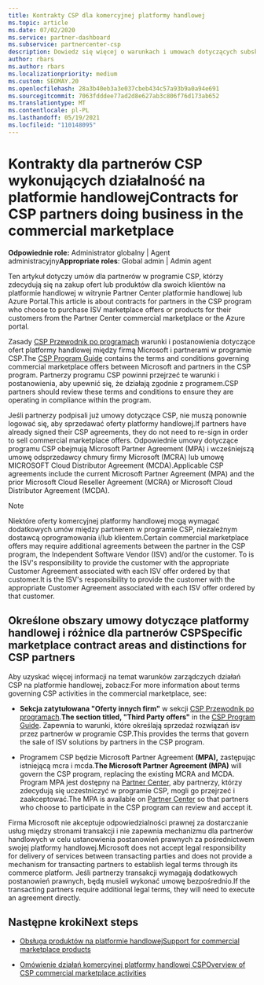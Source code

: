 ```yaml
---
title: Kontrakty CSP dla komercyjnej platformy handlowej
ms.topic: article
ms.date: 07/02/2020
ms.service: partner-dashboard
ms.subservice: partnercenter-csp
description: Dowiedz się więcej o warunkach i umowach dotyczących subskrypcji produktów innych firm isv zakupionych przez partnerów CSP na platformie handlowej.
author: rbars
ms.author: rbars
ms.localizationpriority: medium
ms.custom: SEOMAY.20
ms.openlocfilehash: 28a3b40eb3a3e037cbeb434c57a93b9a0a94e691
ms.sourcegitcommit: 7063fdddee77ad2d8e627ab3c806f76d173ab652
ms.translationtype: MT
ms.contentlocale: pl-PL
ms.lasthandoff: 05/19/2021
ms.locfileid: "110148095"
---
```

# <a name="contracts-for-csp-partners-doing-business-in-the-commercial-marketplace"></a><span data-ttu-id="2170f-103">Kontrakty dla partnerów CSP wykonujących działalność na platformie handlowej</span><span class="sxs-lookup"><span data-stu-id="2170f-103">Contracts for CSP partners doing business in the commercial marketplace</span></span>


<span data-ttu-id="2170f-104">**Odpowiednie role:** Administrator globalny | Agent administracyjny</span><span class="sxs-lookup"><span data-stu-id="2170f-104">**Appropriate roles**: Global admin | Admin agent</span></span>

<span data-ttu-id="2170f-105">Ten artykuł dotyczy umów dla partnerów w programie CSP, którzy zdecydują się na zakup ofert lub produktów dla swoich klientów na platformie handlowej w witrynie Partner Center platformie handlowej lub Azure Portal.</span><span class="sxs-lookup"><span data-stu-id="2170f-105">This article is about contracts for partners in the CSP program who choose to purchase ISV marketplace offers or products for their customers from the Partner Center commercial marketplace or the Azure portal.</span></span>

<span data-ttu-id="2170f-106">Zasady [CSP Przewodnik po programach](https://go.microsoft.com/fwlink/p/?LinkId=617100) warunki i postanowienia dotyczące ofert platformy handlowej między firmą Microsoft i partnerami w programie CSP.</span><span class="sxs-lookup"><span data-stu-id="2170f-106">The [CSP Program Guide](https://go.microsoft.com/fwlink/p/?LinkId=617100) contains the terms and conditions governing commercial marketplace offers between Microsoft and partners in the CSP program.</span></span> <span data-ttu-id="2170f-107">Partnerzy programu CSP powinni przejrzeć te warunki i postanowienia, aby upewnić się, że działają zgodnie z programem.</span><span class="sxs-lookup"><span data-stu-id="2170f-107">CSP partners should review these terms and conditions to ensure they are operating in compliance within the program.</span></span>  

<span data-ttu-id="2170f-108">Jeśli partnerzy podpisali już umowy dotyczące CSP, nie muszą ponownie logować się, aby sprzedawać oferty platformy handlowej.</span><span class="sxs-lookup"><span data-stu-id="2170f-108">If partners have already signed their CSP agreements, they do not need to re-sign in order to sell commercial marketplace offers.</span></span> <span data-ttu-id="2170f-109">Odpowiednie umowy dotyczące programu CSP obejmują Microsoft Partner Agreement (MPA) i wcześniejszą umowę odsprzedawcy chmury firmy Microsoft (MCRA) lub umowę MICROSOFT Cloud Distributor Agreement (MCDA).</span><span class="sxs-lookup"><span data-stu-id="2170f-109">Applicable CSP agreements include the current Microsoft Partner Agreement (MPA) and the prior Microsoft Cloud Reseller Agreement (MCRA) or Microsoft Cloud Distributor Agreement (MCDA).</span></span>

>[!NOTE]
> <span data-ttu-id="2170f-110">Niektóre oferty komercyjnej platformy handlowej mogą wymagać dodatkowych umów między partnerem w programie CSP, niezależnym dostawcą oprogramowania i/lub klientem.</span><span class="sxs-lookup"><span data-stu-id="2170f-110">Certain commercial marketplace offers may require additional agreements between the partner in the CSP program, the Independent Software Vendor (ISV) and/or the customer.</span></span> <span data-ttu-id="2170f-111">To is the ISV's responsibility to provide the customer with the appropriate Customer Agreement associated with each ISV offer ordered by that customer.</span><span class="sxs-lookup"><span data-stu-id="2170f-111">It is the ISV's responsibility to provide the customer with the appropriate Customer Agreement associated with each ISV offer ordered by that customer.</span></span>

## <a name="specific-marketplace-contract-areas-and-distinctions-for-csp-partners"></a><span data-ttu-id="2170f-112">Określone obszary umowy dotyczące platformy handlowej i różnice dla partnerów CSP</span><span class="sxs-lookup"><span data-stu-id="2170f-112">Specific marketplace contract areas and distinctions for CSP partners</span></span>

<span data-ttu-id="2170f-113">Aby uzyskać więcej informacji na temat warunków zarządczych działań CSP na platformie handlowej, zobacz:</span><span class="sxs-lookup"><span data-stu-id="2170f-113">For more information about terms governing CSP activities in the commercial marketplace, see:</span></span>

- <span data-ttu-id="2170f-114">**Sekcja zatytułowana "Oferty innych firm"** w sekcji [CSP Przewodnik po programach](https://go.microsoft.com/fwlink/p/?LinkId=617100).</span><span class="sxs-lookup"><span data-stu-id="2170f-114">**The section titled, "Third Party offers"** in the [CSP Program Guide](https://go.microsoft.com/fwlink/p/?LinkId=617100).</span></span> <span data-ttu-id="2170f-115">Zapewnia to warunki, które określają sprzedaż rozwiązań isv przez partnerów w programie CSP.</span><span class="sxs-lookup"><span data-stu-id="2170f-115">This provides the terms that govern the sale of ISV solutions by partners in the CSP program.</span></span>

- <span data-ttu-id="2170f-116">Programem CSP będzie Microsoft Partner Agreement **(MPA),** zastępując istniejącą mcra i mcda.</span><span class="sxs-lookup"><span data-stu-id="2170f-116">**The Microsoft Partner Agreement (MPA)** will govern the CSP program, replacing the existing MCRA and MCDA.</span></span> <span data-ttu-id="2170f-117">Program MPA jest dostępny na [Partner Center,](https://partner.microsoft.com/pcv/dashboard/overview) aby partnerzy, którzy zdecydują się uczestniczyć w programie CSP, mogli go przejrzeć i zaakceptować.</span><span class="sxs-lookup"><span data-stu-id="2170f-117">The MPA is available on [Partner Center](https://partner.microsoft.com/pcv/dashboard/overview) so that partners who choose to participate in the CSP program can review and accept it.</span></span>
  
<span data-ttu-id="2170f-118">Firma Microsoft nie akceptuje odpowiedzialności prawnej za dostarczanie usług między stronami transakcji i nie zapewnia mechanizmu dla partnerów handlowych w celu ustanowienia postanowień prawnych za pośrednictwem swojej platformy handlowej.</span><span class="sxs-lookup"><span data-stu-id="2170f-118">Microsoft does not accept legal responsibility for delivery of services between transacting parties and does not provide a mechanism for transacting partners to establish legal terms through its commerce platform.</span></span> <span data-ttu-id="2170f-119">Jeśli partnerzy transakcji wymagają dodatkowych postanowień prawnych, będą musieli wykonać umowę bezpośrednio.</span><span class="sxs-lookup"><span data-stu-id="2170f-119">If the transacting partners require additional legal terms, they will need to execute an agreement directly.</span></span>

## <a name="next-steps"></a><span data-ttu-id="2170f-120">Następne kroki</span><span class="sxs-lookup"><span data-stu-id="2170f-120">Next steps</span></span>

- [<span data-ttu-id="2170f-121">Obsługa produktów na platformie handlowej</span><span class="sxs-lookup"><span data-stu-id="2170f-121">Support for commercial marketplace products</span></span>](csp-commercial-marketplace-support.md)

- [<span data-ttu-id="2170f-122">Omówienie działań komercyjnej platformy handlowej CSP</span><span class="sxs-lookup"><span data-stu-id="2170f-122">Overview of CSP commercial marketplace activities</span></span>](csp-commercial-marketplace-overview.md)

